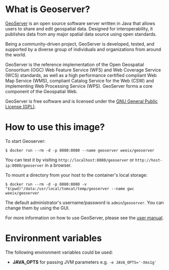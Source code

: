 # What is Geoserver?

[GeoServer](http://geoserver.org) is an open source software server written in Java that allows users to share and edit geospatial data. Designed for interoperability, it publishes data from any major spatial data source using open standards.

Being a community-driven project, GeoServer is developed, tested, and supported by a diverse group of individuals and organizations from around the world.

GeoServer is the reference implementation of the Open Geospatial Consortium (OGC) Web Feature Service (WFS) and Web Coverage Service (WCS) standards, as well as a high performance certified compliant Web Map Service (WMS), compliant Catalog Service for the Web (CSW) and implementing Web Processing Service (WPS). GeoServer forms a core component of the Geospatial Web.

GeoServer is free software and is licensed under the [GNU General Public License (GPL)](https://docs.geoserver.org/latest/en/user/_downloads/GPL.txt).

# How to use this image?

To start Geoserver:

    $ docker run --rm -d -p 8080:8080 --name geoserver weeix/geoserver

You can test it by visiting `http://localhost:8080/geoserver` or `http://host-ip:8080/geoserver` in a browser.

To mount a directory from your host to the container's local storage:

    $ docker run --rm -d -p 8080:8080 -v "$(pwd)"/data:/usr/local/tomcat/temp/geoserver --name gwc weeix/geoserver

The default administrator's username/password is `admin`/`geoserver`. You can change them by using the GUI.

For more information on how to use GeoServer, please see the [user manual](https://docs.geoserver.org).

# Environment variables

The following environment variables could be used:

- **JAVA_OPTS** for passing JVM parameters e.g. `-e JAVA_OPTS='-Xms1g'`